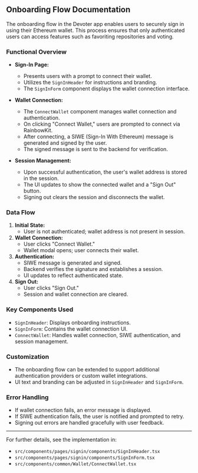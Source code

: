 ## Onboarding Flow Documentation

The onboarding flow in the Devoter app enables users to securely sign in using their Ethereum wallet. This process ensures that only authenticated users can access features such as favoriting repositories and voting.

### Functional Overview

- **Sign-In Page:**
  - Presents users with a prompt to connect their wallet.
  - Utilizes the `SignInHeader` for instructions and branding.
  - The `SignInForm` component displays the wallet connection interface.

- **Wallet Connection:**
  - The `ConnectWallet` component manages wallet connection and authentication.
  - On clicking "Connect Wallet," users are prompted to connect via RainbowKit.
  - After connecting, a SIWE (Sign-In With Ethereum) message is generated and signed by the user.
  - The signed message is sent to the backend for verification.

- **Session Management:**
  - Upon successful authentication, the user's wallet address is stored in the session.
  - The UI updates to show the connected wallet and a "Sign Out" button.
  - Signing out clears the session and disconnects the wallet.

### Data Flow

1. **Initial State:**
	- User is not authenticated; wallet address is not present in session.
2. **Wallet Connection:**
	- User clicks "Connect Wallet."
	- Wallet modal opens; user connects their wallet.
3. **Authentication:**
	- SIWE message is generated and signed.
	- Backend verifies the signature and establishes a session.
	- UI updates to reflect authenticated state.
4. **Sign Out:**
	- User clicks "Sign Out."
	- Session and wallet connection are cleared.

### Key Components Used

- `SignInHeader`: Displays onboarding instructions.
- `SignInForm`: Contains the wallet connection UI.
- `ConnectWallet`: Handles wallet connection, SIWE authentication, and session management.

### Customization

- The onboarding flow can be extended to support additional authentication providers or custom wallet integrations.
- UI text and branding can be adjusted in `SignInHeader` and `SignInForm`.

### Error Handling

- If wallet connection fails, an error message is displayed.
- If SIWE authentication fails, the user is notified and prompted to retry.
- Signing out errors are handled gracefully with user feedback.

---

For further details, see the implementation in:
- `src/components/pages/signin/components/SignInHeader.tsx`
- `src/components/pages/signin/components/SignInForm.tsx`
- `src/components/common/Wallet/ConnectWallet.tsx`
